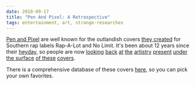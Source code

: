 ```yaml
---
date: 2010-09-17
title: "Pen And Pixel: A Retrospective"
tags: entertainment, art, strange-researches
---
```


[Pen and Pixel](http://www.penandpixel.com/) are well known for the outlandish covers [they created](http://www.abcdrduson.com/interviews/feature-vo.php?id=197) for Southern rap labels Rap-A-Lot and No Limit. It's been about 12 years since their [heyday](http://www.youtube.com/watch?v=ryUuPKvqWzg), so people are now [looking](http://best.complex.com/lists/Complexs-50-Favorite-Moments-In-Photoshop-History/pen-and-pixel-album-covers#2) [back](http://gooddoctorzeus.blogspot.com/2008/04/pen-pixel-retrospect.html) [at](http://msjacks.wordpress.com/2010/05/19/pen-pixel-the-aesthetic-of-an-era/) [the](http://msjacks.wordpress.com/2010/05/21/pen-pixel-tackling-themes-of-omnipotence-and-the-supernatural/) [artistry](http://msjacks.wordpress.com/2010/05/20/pen-pixel-very-literal/) [present](http://msjacks.wordpress.com/2010/05/23/pen-pixel-a-hand-in-superstardom/) [under the surface](http://msjacks.wordpress.com/2010/05/25/storytelling-pen-pixel-style/) [of these](http://msjacks.wordpress.com/2010/05/27/pen-pixel-massive-understatements-personal-lessons-and-missed-opportunities/) [covers](http://msjacks.wordpress.com/2010/06/06/pen-pixel-greatest-hits/).

There is a comprehensive database of these covers [here](http://ffm713.skyrock.com/), so you can pick your own favorites.